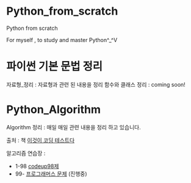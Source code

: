 # Python_from_scratch
Python from scratch

For myself , to study and master Python^_^V
# 파이썬 기본 문법 정리
자료형_정리 : 자료형과 관련 된 내용을 정리
함수와 클래스 정리 : coming soon!

# Python_Algorithm

Algorithm 정리 : 매일 매일 관련 내용을 정리 하고 있습니다. 

출처 : 책 [이것이 코딩 테스트다](https://book.naver.com/bookdb/book_detail.nhn?bid=16439154)

알고리즘 연습장 : 
* 1-98 [codeup98제](https://codeup.kr/problemset.php?page=21)
* 99- [프로그래머스 문제](https://programmers.co.kr/learn/challenges) (진행중)


